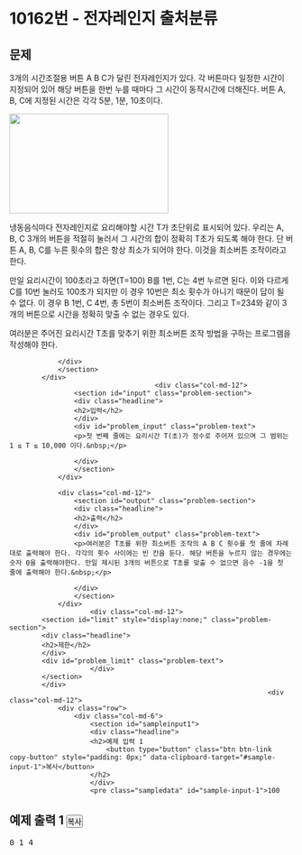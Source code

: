 <div class="col-md-12">
			<div class="page-header">
				<h1><span class="printable">10162번 - </span><span id="problem_title">전자레인지</span>
				<span class="label-primary problem-label">출처</span><span class="label-purple problem-label">분류</span>				<div class="btn-group pull-right problem-button">
														</div>
				</h1>
			</div>
		</div>
<div id="problem-body">
			<div class="col-md-12">
				<section id="description" class="problem-section">
				<div class="headline">
				<h2>문제</h2>
				</div>
				<div id="problem_description" class="problem-text">
				<p>3개의 시간조절용 버튼 A B C가 달린 전자레인지가 있다. 각 버튼마다 일정한 시간이 지정되어 있어 해당 버튼을 한번 누를 때마다 그 시간이 동작시간에 더해진다. 버튼 A, B, C에 지정된 시간은 각각 5분, 1분, 10초이다.</p>

<p><img alt="" src="/upload/images/range.png" style="height:177px; width:282px"></p>

<p>냉동음식마다 전자레인지로 요리해야할 시간 T가 초단위로 표시되어 있다. 우리는 A, B, C 3개의 버튼을 적절히 눌러서 그 시간의 합이 정확히 T초가 되도록 해야 한다. 단 버튼 A, B, C를 누른 횟수의 합은 항상 최소가 되어야 한다. 이것을 최소버튼 조작이라고 한다.&nbsp;</p>

<p>만일 요리시간이 100초라고 하면(T=100) B를 1번, C는 4번 누르면 된다. 이와 다르게 C를 10번 눌러도 100초가 되지만 이 경우 10번은 최소 횟수가 아니기 때문이 답이 될 수 없다. 이 경우 B 1번, C 4번, 총 5번이 최소버튼 조작이다. 그리고 T=234와 같이 3개의 버튼으로 시간을 정확히 맞출 수 없는 경우도 있다.&nbsp;</p>

<p>여러분은 주어진 요리시간 T초를 맞추기 위한 최소버튼 조작 방법을 구하는 프로그램을 작성해야 한다.&nbsp;</p>

				</div>
				</section>
			</div>
										<div class="col-md-12">
					<section id="input" class="problem-section">
					<div class="headline">
					<h2>입력</h2>
					</div>
					<div id="problem_input" class="problem-text">
					<p>첫 번째 줄에는 요리시간 T(초)가 정수로 주어져 있으며 그 범위는 1 ≤ T ≤ 10,000 이다.&nbsp;</p>

					</div>
					</section>
				</div>
	
				<div class="col-md-12">
					<section id="output" class="problem-section">
					<div class="headline">
					<h2>출력</h2>
					</div>
					<div id="problem_output" class="problem-text">
					<p>여러분은 T초를 위한 최소버튼 조작의 A B C 횟수를 첫 줄에 차례대로 출력해야 한다. 각각의 횟수 사이에는 빈 칸을 둔다. 해당 버튼을 누르지 않는 경우에는 숫자 0을 출력해야한다. 만일 제시된 3개의 버튼으로 T초를 맞출 수 없으면 음수 -1을 첫 줄에 출력해야 한다.&nbsp;</p>

					</div>
					</section>
				</div>
						<div class="col-md-12">
			<section id="limit" style="display:none;" class="problem-section">
			<div class="headline">
			<h2>제한</h2>
			</div>
			<div id="problem_limit" class="problem-text">
						</div>
			</section>
			</div>
																	<div class="col-md-12">
				<div class="row">
					<div class="col-md-6">
						<section id="sampleinput1">
						<div class="headline">
						<h2>예제 입력 1
							<button type="button" class="btn btn-link copy-button" style="padding: 0px;" data-clipboard-target="#sample-input-1">복사</button>
						</h2>
						</div>
						<pre class="sampledata" id="sample-input-1">100
</pre>
						</section>
					</div>
					<div class="col-md-6">
						<section id="sampleoutput1">
						<div class="headline">
						<h2>예제 출력 1
							<button type="button" class="btn btn-link copy-button" style="padding: 0px;" data-clipboard-target="#sample-output-1">복사</button>
						</h2>
						</div>
						<pre class="sampledata" id="sample-output-1">0 1 4
</pre>
						</section>
					</div>
									</div>
				</div>
										<div class="col-md-12">
				<section id="hint" style="display: none;" class="problem-section">
				<div class="headline">
				<h2>힌트</h2>
				</div>
				<div id="problem_hint" class="problem-text">
				
				</div>
				</section>
			</div>
								</div>
